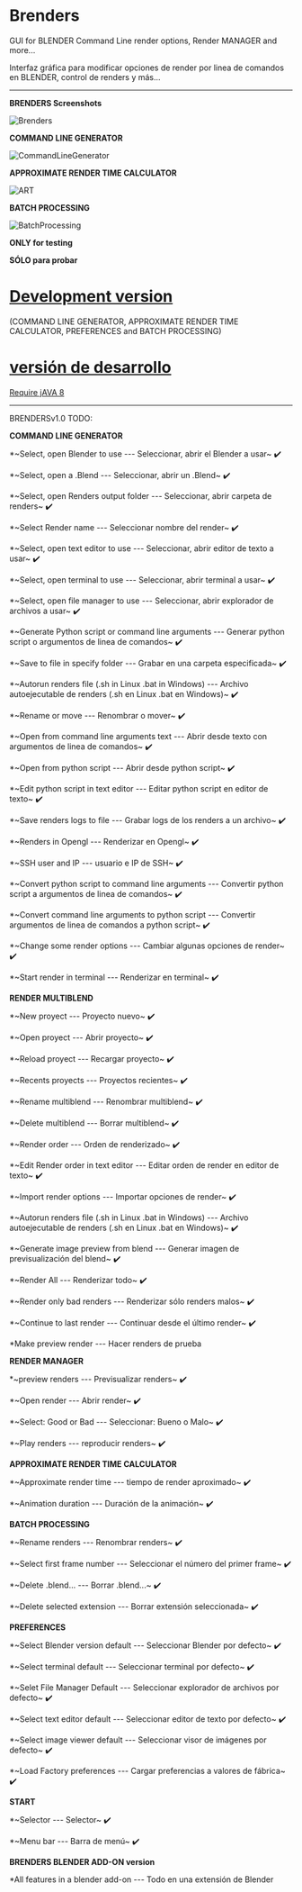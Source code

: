 # Brenders
GUI for BLENDER Command Line render options, Render MANAGER and more...

Interfaz gráfica para modificar opciones de render por linea de comandos en BLENDER, control de renders y más...

--------------------------
**BRENDERS Screenshots**

![Brenders](https://github.com/eLeDeTe-LoDeTanda/Brenders/blob/master/data/Screenshots/BRENDERSv1.0.png)

**COMMAND LINE GENERATOR**

![CommandLineGenerator](https://github.com/eLeDeTe-LoDeTanda/Brenders/blob/master/data/Screenshots/BRENDERSv1.0_CommandLineGenerator.png)

**APPROXIMATE RENDER TIME CALCULATOR**

![ART](https://github.com/eLeDeTe-LoDeTanda/Brenders/blob/master/data/Screenshots/BRENDERSv1.0_AproximateRenderTimeCalculator.png)

**BATCH PROCESSING**

![BatchProcessing](https://github.com/eLeDeTe-LoDeTanda/Brenders/blob/master/data/Screenshots/BRENDERSv1.0_BatchProcessing.png)

**ONLY for testing**

**SÓLO para probar**

# [Development version](https://github.com/eLeDeTe-LoDeTanda/Brenders/tree/master/Build) 

(COMMAND LINE GENERATOR, APPROXIMATE RENDER TIME CALCULATOR, PREFERENCES and BATCH PROCESSING)

# [versión de desarrollo](https://github.com/eLeDeTe-LoDeTanda/Brenders/tree/master/Build)

[Require jAVA 8](https://www.java.com/en/download/)

-----------------------------
BRENDERSv1.0 TODO:

**COMMAND LINE GENERATOR**

*~Select, open Blender to use --- Seleccionar, abrir el Blender a usar~ :heavy_check_mark:

*~Select, open a .Blend --- Seleccionar, abrir un .Blend~ :heavy_check_mark:

*~Select, open Renders output folder --- Seleccionar, abrir carpeta de renders~ :heavy_check_mark:

*~Select Render name --- Seleccionar nombre del render~ :heavy_check_mark:

*~Select, open text editor to use --- Seleccionar, abrir editor de texto a usar~ :heavy_check_mark:

*~Select, open terminal to use --- Seleccionar, abrir terminal a usar~ :heavy_check_mark:

*~Select, open file manager to use --- Seleccionar, abrir explorador de archivos a usar~ :heavy_check_mark:

*~Generate Python script or command line arguments --- Generar python script o argumentos de linea de comandos~ :heavy_check_mark:

*~Save to file in specify folder --- Grabar en una carpeta especificada~ :heavy_check_mark:

*~Autorun renders file (.sh in Linux .bat in Windows) --- Archivo autoejecutable de renders (.sh en Linux .bat en Windows)~ :heavy_check_mark:

*~Rename or move --- Renombrar o mover~ :heavy_check_mark:

*~Open from command line arguments text --- Abrir desde texto con argumentos de linea de comandos~ :heavy_check_mark:

*~Open from python script --- Abrir desde python script~ :heavy_check_mark:

*~Edit python script in text editor --- Editar python script en editor de texto~ :heavy_check_mark:

*~Save renders logs to file --- Grabar logs de los renders a un archivo~ :heavy_check_mark:

*~Renders in Opengl --- Renderizar en Opengl~ :heavy_check_mark:

*~SSH user and IP --- usuario e IP de SSH~ :heavy_check_mark:

*~Convert python script to command line arguments --- Convertir python script a argumentos de linea de comandos~ :heavy_check_mark:

*~Convert command line arguments to python script --- Convertir argumentos de linea de comandos a python script~ :heavy_check_mark:

*~Change some render options --- Cambiar algunas opciones de render~ :heavy_check_mark:

*~Start render in terminal --- Renderizar en terminal~ :heavy_check_mark:


**RENDER MULTIBLEND**

*~New proyect --- Proyecto nuevo~ :heavy_check_mark:

*~Open proyect --- Abrir proyecto~ :heavy_check_mark:

*~Reload proyect --- Recargar proyecto~ :heavy_check_mark:

*~Recents proyects --- Proyectos recientes~ :heavy_check_mark:

*~Rename multiblend --- Renombrar multiblend~ :heavy_check_mark:

*~Delete multiblend --- Borrar multiblend~ :heavy_check_mark:

*~Render order --- Orden de renderizado~ :heavy_check_mark:

*~Edit Render order in text editor --- Editar orden de render en editor de texto~ :heavy_check_mark:

*~Import render options --- Importar opciones de render~ :heavy_check_mark:

*~Autorun renders file (.sh in Linux .bat in Windows) --- Archivo autoejecutable de renders (.sh en Linux .bat en Windows)~ :heavy_check_mark:

*~Generate image preview from blend --- Generar imagen de previsualización del blend~ :heavy_check_mark:

*~Render All --- Renderizar todo~ :heavy_check_mark:

*~Render only bad renders --- Renderizar sólo renders malos~ :heavy_check_mark:

*~Continue to last render --- Continuar desde el último render~ :heavy_check_mark:

*Make preview render --- Hacer renders de prueba


**RENDER MANAGER**

*~preview renders --- Previsualizar renders~ :heavy_check_mark:

*~Open render --- Abrir render~ :heavy_check_mark:

*~Select: Good or Bad --- Seleccionar: Bueno o Malo~ :heavy_check_mark:

*~Play renders --- reproducir renders~ :heavy_check_mark:

**APPROXIMATE RENDER TIME CALCULATOR**

*~Approximate render time --- tiempo de render aproximado~ :heavy_check_mark:

*~Animation duration --- Duración de la animación~ :heavy_check_mark:

**BATCH PROCESSING**

*~Rename renders --- Renombrar renders~ :heavy_check_mark:

*~Select first frame number --- Seleccionar el número del primer frame~ :heavy_check_mark:

*~Delete .blend... --- Borrar .blend...~ :heavy_check_mark:

*~Delete selected extension --- Borrar extensión seleccionada~ :heavy_check_mark:

**PREFERENCES**

*~Select Blender version default --- Seleccionar Blender por defecto~ :heavy_check_mark:

*~Select terminal default --- Seleccionar terminal por defecto~ :heavy_check_mark:

*~Selet File Manager Default --- Seleccionar explorador de archivos por defecto~ :heavy_check_mark:

*~Select text editor default --- Seleccionar editor de texto por defecto~ :heavy_check_mark:

*~Select image viewer default --- Seleccionar visor de imágenes por defecto~ :heavy_check_mark:

*~Load Factory preferences --- Cargar preferencias a valores de fábrica~ :heavy_check_mark:

**START**

*~Selector --- Selector~ :heavy_check_mark:

*~Menu bar --- Barra de menú~ :heavy_check_mark:

**BRENDERS BLENDER ADD-ON version**

*All features in a blender add-on --- Todo en una extensión de Blender


